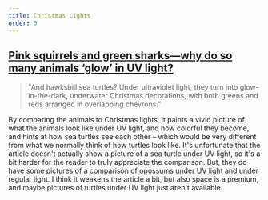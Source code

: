 ```yaml
---
title: Christmas Lights
order: 0
---
```


## [Pink squirrels and green sharks—why do so many animals ‘glow’ in UV light?](https://www.nationalgeographic.com/animals/article/why-animals-glow-uv-ultraviolet-light)

> "And hawksbill sea turtles? Under ultraviolet light, they turn into glow-in-the-dark, underwater Christmas decorations, with both greens and reds arranged in overlapping chevrons."

By comparing the animals to Christmas lights, it paints a vivid picture of what the animals look like under UV light, and how colorful they become, and hints at how sea turtles see each other – which would be very different from what we normally think of how turtles look like. It's unfortunate that the article doesn't actually show a picture of a sea turtle under UV light, so it's a bit harder for the reader to truly appreciate the comparison. But, they do have some pictures of a comparison of opossums under UV light and under regular light. I think it weakens the article a bit, but also space is a premium, and maybe pictures of turtles under UV light just aren't available.